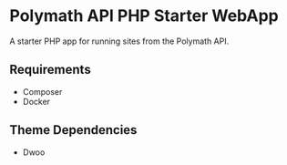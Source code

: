 # Polymath API PHP Starter WebApp

A starter PHP app for running sites from the Polymath API.

## Requirements

* Composer
* Docker

## Theme Dependencies

* Dwoo
